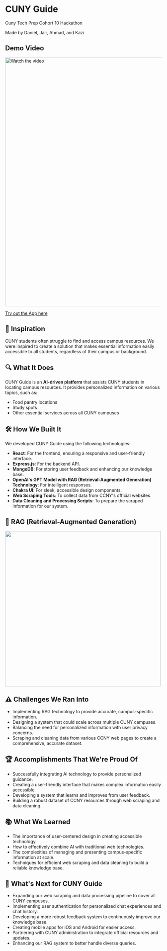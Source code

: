 # CUNY Guide

Cuny Tech Prep Cohort 10 Hackathon

Made by Daniel, Jair, Ahmad, and Kazi

## Demo Video 

<a href="https://youtu.be/yBzlTa8ETWs">
  <img src="https://img.youtube.com/vi/yBzlTa8ETWs/0.jpg" alt="Watch the video" width="800"/>
</a>


[Try out the App here](https://ctp-hackathon-24.vercel.app/)

## 🚀 Inspiration

CUNY students often struggle to find and access campus resources. We were inspired to create a solution that makes essential information easily accessible to all students, regardless of their campus or background.

## 🔍 What It Does

CUNY Guide is an **AI-driven platform** that assists CUNY students in locating campus resources. It provides personalized information on various topics, such as:

- Food pantry locations
- Study spots
- Other essential services across all CUNY campuses

## 🛠 How We Built It

We developed CUNY Guide using the following technologies:

- **React**: For the frontend, ensuring a responsive and user-friendly interface.
- **Express.js**: For the backend API.
- **MongoDB**: For storing user feedback and enhancing our knowledge base.
- **OpenAI's GPT Model with RAG (Retrieval-Augmented Generation) Technology**: For intelligent responses.
- **Chakra UI**: For sleek, accessible design components.
- **Web Scraping Tools**: To collect data from CCNY's official websites.
- **Data Cleaning and Processing Scripts**: To prepare the scraped information for our system.

## 🤖 RAG (Retrieval-Augmented Generation)

<img src="https://github.com/user-attachments/assets/ed513458-5520-4d5d-9d7c-814776efd3cd" width="500"/>

## ⚠️ Challenges We Ran Into

- Implementing RAG technology to provide accurate, campus-specific information.
- Designing a system that could scale across multiple CUNY campuses.
- Balancing the need for personalized information with user privacy concerns.
- Scraping and cleaning data from various CCNY web pages to create a comprehensive, accurate dataset.

## 🏆 Accomplishments That We're Proud Of

- Successfully integrating AI technology to provide personalized guidance.
- Creating a user-friendly interface that makes complex information easily accessible.
- Developing a system that learns and improves from user feedback.
- Building a robust dataset of CCNY resources through web scraping and data cleaning.

## 📚 What We Learned

- The importance of user-centered design in creating accessible technology.
- How to effectively combine AI with traditional web technologies.
- The complexities of managing and presenting campus-specific information at scale.
- Techniques for efficient web scraping and data cleaning to build a reliable knowledge base.

## 🔮 What's Next for CUNY Guide

- Expanding our web scraping and data processing pipeline to cover all CUNY campuses.
- Implementing user authentication for personalized chat experiences and chat history.
- Developing a more robust feedback system to continuously improve our knowledge base.
- Creating mobile apps for iOS and Android for easier access.
- Partnering with CUNY administration to integrate official resources and updates.
- Enhancing our RAG system to better handle diverse queries.
